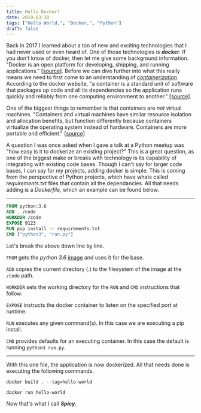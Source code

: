 ```yaml
---
title: Hello Docker!
date: 2019-03-30
tags: ["Hello World,", "Docker,", "Python"]
draft: false
---
```


Back in 2017 I learned about a ton of new and exciting technologies that I had never used or even heard of. One of those technologies is ***docker***. If you don't know of docker, then let me give some background information. "Docker is an open platform for developing, shipping, and running applications." [[source]](https://docs.docker.com/engine/docker-overview/). Before we can dive further into what this really means we need to first come to an understanding of [*containerization*](https://en.wikipedia.org/wiki/Container_(virtualization)). According to the docker website, "a container is a standard unit of software that packages up code and all its dependencies so the application runs quickly and reliably from one computing environment to another." [[source]](https://www.docker.com/resources/what-container).

One of the biggest things to remember is that containers are *not* virtual machines. "Containers and virtual machines have similar resource isolation and allocation benefits, but function differently because containers virtualize the operating system instead of hardware. Containers are more portable and efficient." [[source]](https://www.docker.com/resources/what-container)

A question I was once asked when I gave a talk at a Python meetup was "how easy is it to dockerize an existing project?" This is a great question, as one of the biggest make or breaks with technology is its capability of integrating with existing code bases. Though I can't say for larger code bases, I can say for my projects, adding docker is simple. This is coming from the perspective of Python projects, which have whats called *requirements.txt* files that contain all the dependancies. All that needs adding is a *Dockerfile*, which an example can be found below.

---

```Dockerfile
FROM python:3.6
ADD . /code
WORKDIR /code
EXPOSE 9123
RUN pip install -r requirements.txt
CMD ["python3", "run.py"]
```

Let's break the above down line by line. 

`FROM` gets the *python 3.6* [image](https://docs.docker.com/glossary/?term=image) and uses it for the base. 

`ADD` copies the current directory (.) to the filesystem of the image at the `/code` path. 

`WORKDIR` sets the working directory for the `RUN` and `CMD` instructions that follow. 

`EXPOSE` instructs the docker container to listen on the specified port at runtime.

`RUN` executes any given command(s). In this case we are executing a pip install.

`CMD` provides defaults for an executing container. In this case the default is running `python3 run.py`.

---

With this one file, the application is now dockerized. All that needs done is executing the following commands.

`docker build . --tag=hello-world`

`docker run hello-world`

Now that's what I call ***Spicy***.
